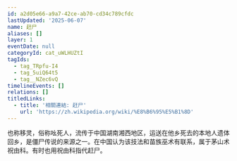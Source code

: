 ```yaml
---
id: a2d05e66-a9a7-42ce-ab70-cd34c789cfdc
lastUpdated: '2025-06-07'
name: 赶尸
aliases: []
layer: 1
eventDate: null
categoryId: cat_uWLHUZtI
tagIds:
  - tag_TRpfu-I4
  - tag_5uiQ64t5
  - tag__NZec6vQ
timelineEvents: []
relations: []
titledLinks:
  - title: '相關連結: 赶尸'
    url: 'https://zh.wikipedia.org/wiki/%E8%B6%95%E5%B1%8D'
---
```

也称移灵，俗称吆死人，流传于中国湖南湘西地区，运送在他乡死去的本地人遗体回乡，是僵尸传说的来源之一。在中国认为该技法和苗族巫术有联系，属于茅山术祝由科。有时也用祝由科指代赶尸。
